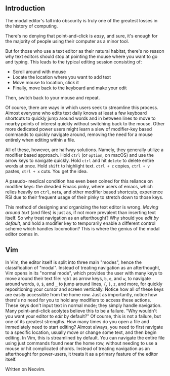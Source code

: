 ## Introduction

The modal editor's fall into obscurity is truly one of the greatest losses in the history of computing.

There's no denying that point-and-click is _easy_, and sure, it's enough for the majority of people using
their computer as a minor tool.

But for those who use a text editor as their natural habitat, there's no reason why text editors should stop at
pointing the mouse where you want to go and typing. This leads to the typical editing session consisting of:

- Scroll around with mouse
- Locate the location where you want to add text
- Move mouse to location, click it
- Finally, move back to the keyboard and make your edit

Then, switch back to your mouse and repeat.

Of course, there are ways in which users seek to streamline this process. Almost everyone who edits text
daily knows at least a few keyboard shortcuts to quickly jump around words and in between lines to move to nearby
points of interest quickly without switching back to the mouse. Other more dedicated power users might learn a slew of
modifier-key based commands to quickly navigate around, removing the need for a mouse entirely when editing within
a file.

All of these, however, are halfway solutions. Namely, they generally utilize a modifier based approach. Hold `ctrl`
(or `option`, on macOS) and use the arrow keys to navigate quickly. Hold `ctrl` and hit `delete` to delete entire words at once.
Hold `shift` to highlight text. `ctrl + c` copies, `ctrl + v` pastes, `ctrl + x` cuts. You get the idea.

A pseudo- medical condition has even been coined for this reliance on modifier keys: the dreaded Emacs pinky, where
users of emacs, which relies heavily on `ctrl`, `meta`, and other modifier based shortcuts, experience RSI due to their
frequent usage of their pinky to stretch down to those keys.

This method of designing and organizing the text editor is wrong. _Moving around text_ (and files) is just as, if not
more prevalent than inserting text itself. So why treat navigation as an afterthought? Why should you _edit by default_,
and hold a modifier key to temporarily enable a different control scheme which handles locomotion? This is where the
genius of the modal editor comes in.

## Vim

In Vim, the editor itself is split into three main "modes", hence the classification of "modal". Instead of treating
navigation as an afterthought, Vim opens in its "normal mode", which provides the user with many keys to move around their
text file: `hjkl` as arrow keys, `b`, `e`, and `w`, to navigate around words, `0`, `$`, and `_` to jump around lines, `{`, `}`,
`z`, and more, for quickly repositioning your cursor and screen vertically. Notice how all of these keys are easily accessible
from the home row. Just as importantly, notice how there's no need for you to hold any modifiers to access these actions.
These keys don't input text in normal mode; they simply handle navigation. Many point-and-click acolytes believe this to be
a failure. "Why wouldn't you want your editor to _edit_ by default?" Of course, this is not a failure, but one of its
greatest strengths. How many times do you open a file and immediately need to start editing? Almost always, you need to first
navigate to a specific location, usually move or change some text, and then begin editing. In Vim, this is streamlined by
default. You can navigate the entire file using just commands found near the home row, without needing to use a mouse or
hit complicated chords. Instead of treating navigation as an afterthought for power-users, it treats it as a primary
feature of the editor itself.

Written on Neovim.
